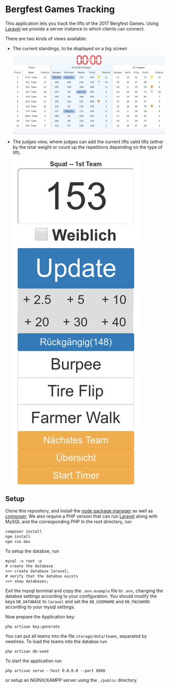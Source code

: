 # Bergfest Games Tracking

This application lets you track the lifts of the 2017 Bergfest Games. Using [Laravel](https://laravel.com) we provide a server instance to which clients can connect.

There are two kinds of views available:

* The current standings, to be displayed on a big screen 
  
  ![Leaderboard](screenshots/Leaderboard.png)
* The judges view, where judges can add the current lifts valid lifts (either by the total weight or count up the repetitions depending on the type of lift).

  ![EditLift](screenshots/EditLift.png)

## Setup

Clone this repository, and install the [node package manager](http://npmjs.com/) as well as [composer](https://getcomposer.org/). 
We also require a PHP version that can run [Laravel](https://laravel.com/) along with MySQL and the corresponding PHP 
In the root directory, run
```
composer install
npm install
npm run dev
```

To setup the databse, run
```
mysql -u root -p
# create the database 
>>> create database laravel;
# verify that the databse exists
>>> show databases;
```
Exit the mysql terminal and copy the `.env.example` file to `.env`, changing the databse settings according to your configuration. You should modify the keys `DB_DATABASE` to `laravel` and set the `DB_USERNAME` and `DB_PASSWORD` according to your mysql settings.

Now prepare the Application key:
```
php artisan key:generate
```

You can put all teams into the file `storage/data/teams`, separated by newlines. To load the teams into the databse run 
```
php artisan db:seed
```

To start the application run
```
php artisan serve --host 0.0.0.0 --port 8080
```
or setup an NGINX/XAMPP server using the `./public` directory.

